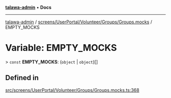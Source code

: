 [**talawa-admin**](../../../../../../README.md) • **Docs**

***

[talawa-admin](../../../../../../modules.md) / [screens/UserPortal/Volunteer/Groups/Groups.mocks](../README.md) / EMPTY\_MOCKS

# Variable: EMPTY\_MOCKS

\> `const` **EMPTY\_MOCKS**: (`object` \| `object`)[]

## Defined in

[src/screens/UserPortal/Volunteer/Groups/Groups.mocks.ts:368](https://github.com/PalisadoesFoundation/talawa-admin/blob/d16b95ee179900e8e32a2296f14e948e6caea05b/src/screens/UserPortal/Volunteer/Groups/Groups.mocks.ts#L368)
